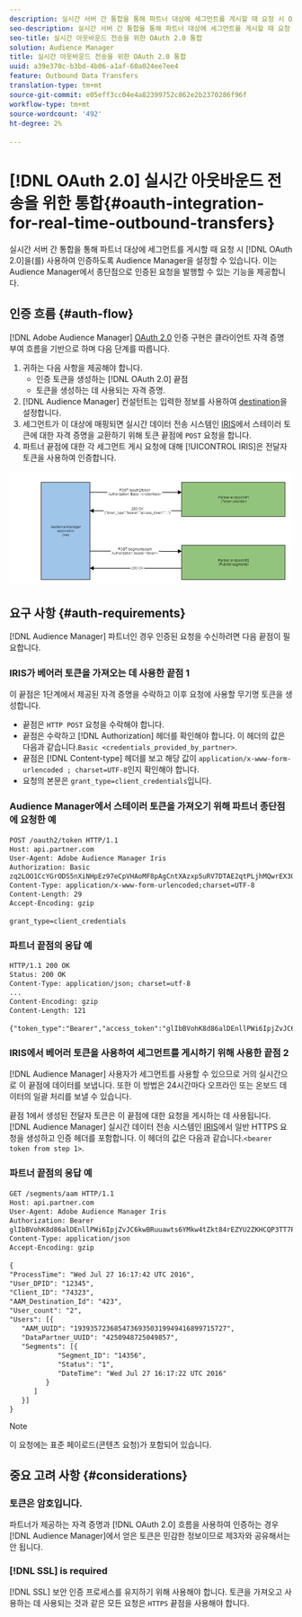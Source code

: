 ```yaml
---
description: 실시간 서버 간 통합을 통해 파트너 대상에 세그먼트를 게시할 때 요청 시 OAuth 2.0을 사용하여 인증하도록 Audience Manager을 설정할 수 있습니다. 이는 Audience Manager에서 종단점으로 인증된 요청을 발행할 수 있는 기능을 제공합니다.
seo-description: 실시간 서버 간 통합을 통해 파트너 대상에 세그먼트를 게시할 때 요청 시 OAuth 2.0을 사용하여 인증하도록 Audience Manager을 설정할 수 있습니다. 이는 Audience Manager에서 종단점으로 인증된 요청을 발행할 수 있는 기능을 제공합니다.
seo-title: 실시간 아웃바운드 전송을 위한 OAuth 2.0 통합
solution: Audience Manager
title: 실시간 아웃바운드 전송을 위한 OAuth 2.0 통합
uuid: a39e370c-b3bd-4b06-a1af-60a024ee7ee4
feature: Outbound Data Transfers
translation-type: tm+mt
source-git-commit: e05eff3cc04e4a82399752c862e2b2370286f96f
workflow-type: tm+mt
source-wordcount: '492'
ht-degree: 2%

---
```



# [!DNL OAuth 2.0] 실시간 아웃바운드 전송을 위한 통합{#oauth-integration-for-real-time-outbound-transfers}

실시간 서버 간 통합을 통해 파트너 대상에 세그먼트를 게시할 때 요청 시 [!DNL OAuth 2.0]을(를) 사용하여 인증하도록 Audience Manager을 설정할 수 있습니다. 이는 Audience Manager에서 종단점으로 인증된 요청을 발행할 수 있는 기능을 제공합니다.

## 인증 흐름 {#auth-flow}

[!DNL Adobe Audience Manager] [OAuth 2.0](https://tools.ietf.org/html/rfc6749#section-4.4) 인증 구현은 클라이언트 자격 증명 부여 흐름을 기반으로 하며 다음 단계를 따릅니다.

1. 귀하는 다음 사항을 제공해야 합니다.
   * 인증 토큰을 생성하는 [!DNL OAuth 2.0] 끝점
   * 토큰을 생성하는 데 사용되는 자격 증명.
1. [!DNL Audience Manager] 컨설턴트는 입력한 정보를 사용하여 [destination](../../../features/destinations/destinations.md)을 설정합니다.
1. 세그먼트가 이 대상에 매핑되면 실시간 데이터 전송 시스템인 [IRIS](../../../reference/system-components/components-data-action.md#iris)에서 스테이러 토큰에 대한 자격 증명을 교환하기 위해 토큰 끝점에 `POST` 요청을 합니다.
1. 파트너 끝점에 대한 각 세그먼트 게시 요청에 대해 [!UICONTROL IRIS]은 전달자 토큰을 사용하여 인증합니다.

![](assets/oauth2-iris.png)

## 요구 사항 {#auth-requirements}

[!DNL Audience Manager] 파트너인 경우 인증된 요청을 수신하려면 다음 끝점이 필요합니다.

### IRIS가 베어러 토큰을 가져오는 데 사용한 끝점 1

이 끝점은 1단계에서 제공된 자격 증명을 수락하고 이후 요청에 사용할 무기명 토큰을 생성합니다.

* 끝점은 `HTTP POST` 요청을 수락해야 합니다.
* 끝점은 수락하고 [!DNL Authorization] 헤더를 확인해야 합니다. 이 헤더의 값은 다음과 같습니다.`Basic <credentials_provided_by_partner>`.
* 끝점은 [!DNL Content-type] 헤더를 보고 해당 값이 `application/x-www-form-urlencoded ; charset=UTF-8`인지 확인해야 합니다.
* 요청의 본문은 `grant_type=client_credentials`입니다.

### Audience Manager에서 스테이러 토큰을 가져오기 위해 파트너 종단점에 요청한 예

```
POST /oauth2/token HTTP/1.1
Host: api.partner.com
User-Agent: Adobe Audience Manager Iris
Authorization: Basic zq2LOO1CcYGrODS5nXiNHpEz97eCpVHAoMF8pAgCntXAzxp5uRV7DTAE2qtPLjhMQwrEX3O6MHV4S
Content-Type: application/x-www-form-urlencoded;charset=UTF-8
Content-Length: 29
Accept-Encoding: gzip
  
grant_type=client_credentials
```

### 파트너 끝점의 응답 예

```
HTTP/1.1 200 OK
Status: 200 OK
Content-Type: application/json; charset=utf-8
...
Content-Encoding: gzip
Content-Length: 121
  
{"token_type":"Bearer","access_token":"glIbBVohK8d86alDEnllPWi6IpjZvJC6kwBRuuawts6YMkw4tZkt84rEZYU2ZKHCQP3TT7PnzCQPI0yY"}
```

### IRIS에서 베어러 토큰을 사용하여 세그먼트를 게시하기 위해 사용한 끝점 2

[!DNL Audience Manager] 사용자가 세그먼트를 사용할 수 있으므로 거의 실시간으로 이 끝점에 데이터를 보냅니다. 또한 이 방법은 24시간마다 오프라인 또는 온보드 데이터의 일괄 처리를 보낼 수 있습니다.

끝점 1에서 생성된 전달자 토큰은 이 끝점에 대한 요청을 게시하는 데 사용됩니다. [!DNL Audience Manager] 실시간 데이터 전송 시스템인 [IRIS](../../../reference/system-components/components-data-action.md#iris)에서 일반 HTTPS 요청을 생성하고 인증 헤더를 포함합니다. 이 헤더의 값은 다음과 같습니다.`<bearer token from step 1>`.

### 파트너 끝점의 응답 예

```
GET /segments/aam HTTP/1.1
Host: api.partner.com
User-Agent: Adobe Audience Manager Iris
Authorization: Bearer glIbBVohK8d86alDEnllPWi6IpjZvJC6kwBRuuawts6YMkw4tZkt84rEZYU2ZKHCQP3TT7PnzCQPI0yY
Content-Type: application/json
Accept-Encoding: gzip
   
{
"ProcessTime": "Wed Jul 27 16:17:42 UTC 2016",
"User_DPID": "12345",
"Client_ID": "74323",
"AAM_Destination_Id": "423",
"User_count": "2",
"Users": [{
   "AAM_UUID": "19393572368547369350319949416899715727",
   "DataPartner_UUID": "4250948725049857",
   "Segments": [{
            "Segment_ID": "14356",
            "Status": "1",
            "DateTime": "Wed Jul 27 16:17:22 UTC 2016"
         }
      ]
   }]
}
```

>[!NOTE]
>
>이 요청에는 표준 페이로드(콘텐츠 요청)가 포함되어 있습니다.

## 중요 고려 사항 {#considerations}

### 토큰은 암호입니다.

파트너가 제공하는 자격 증명과 [!DNL OAuth 2.0] 흐름을 사용하여 인증하는 경우 [!DNL Audience Manager]에서 얻은 토큰은 민감한 정보이므로 제3자와 공유해서는 안 됩니다.

### [!DNL SSL] is required

[!DNL SSL] 보안 인증 프로세스를 유지하기 위해 사용해야 합니다. 토큰을 가져오고 사용하는 데 사용되는 것과 같은 모든 요청은 `HTTPS` 끝점을 사용해야 합니다.